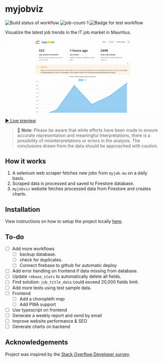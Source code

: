# myjobviz  

![Build status of workflow](https://github.com/creme332/mauritius-tech-job-statistics/actions/workflows/scrape.yml/badge.svg) ![job-count-1](https://img.shields.io/badge/Total%20jobs%20scraped-4781-orange) ![Badge for test workflow](https://github.com/creme332/mauritius-tech-job-statistics/actions/workflows/test.yml/badge.svg)

Visualize the latest job trends in the IT job market in Mauritius. 

![GIF of visualised data](archive/website-v2.gif)

[▶ Live preview](https://myjobviz.web.app/)

> 🔴 **Note**: Please be aware that while efforts have been made to ensure accurate representation and meaningful interpretations, there is a possibility of misinterpretations or errors in the analysis. The conclusions drawn from the data should be approached with caution.
## How it works

1. A selenium web scraper fetches new jobs from `myjob.mu` on a daily basis.
2. Scraped data is processed and saved to Firestore database.
3. `myjobviz` website fetches processed data from Firestore and creates charts.

## Installation

View instructions on how to setup the project locally [here](docs/setup.md).

## To-do 
* [ ] Add more workflows
  * [ ] backup database.
  * [ ] check for duplicates.
  * [ ] Connect firebase to github for automatic deploy
* [ ] Add error handling on frontend if data missing from database.
* [ ] Update `rebase_stats` to automatically delete all fields.
* [ ] Find solution: `job_title_data` could exceed 20,000 fields limit.
* [ ] Add more tests using test sample data.
* [ ] Frontend
  + [ ] Add a choropleth map
  + [ ] Add PWA support
* [ ] Use typescript on frontend
* [ ] Generate a weekly report and send by email
* [ ] Improve website performance & SEO
* [ ] Generate charts on backend

## Acknowledgements

Project was inspired by the [Stack Overflow Developer survey](https://insights.stackoverflow.com/survey).
